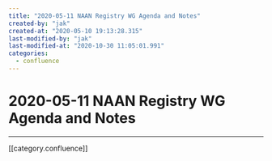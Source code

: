 ```yaml
---
title: "2020-05-11 NAAN Registry WG Agenda and Notes"
created-by: "jak"
created-at: "2020-05-10 19:13:28.315"
last-modified-by: "jak"
last-modified-at: "2020-10-30 11:05:01.991"
categories:
  - confluence
---
```


# 2020-05-11 NAAN Registry WG Agenda and Notes


---

[[category.confluence]]
